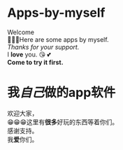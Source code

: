 # Apps-by-myself
Welcome          
🙂🙂🙂Here are some apps by myself.      
*Thanks for your support.*     
I **love** you. 😘 💕    
**Come to try it first.**
   
   
# 我*自己*做的app软件 
欢迎大家，  
😁😁😁这里有**很多**好玩的东西等着你们。  
感谢支持。   
我**爱**你们。 